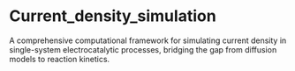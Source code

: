 # Current_density_simulation

A comprehensive computational framework for simulating current density in single-system electrocatalytic processes, bridging the gap from diffusion models to reaction kinetics.
